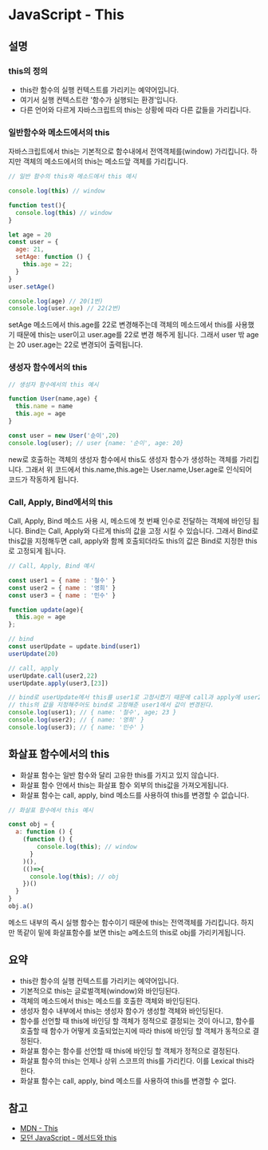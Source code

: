 # JavaScript - This

## 설명

### this의 정의

- this란 함수의 실행 컨텍스트를 가리키는 예약어입니다.
- 여기서 실행 컨텍스트란 '함수가 실행되는 환경'입니다.
- 다른 언어와 다르게 자바스크립트의 this는 상황에 따라 다른 값들을 가리킵니다.

### 일반함수와 메소드에서의 this

자바스크립트에서 this는 기본적으로 함수내에서 전역객체를(window) 가리킵니다.
하지만 객체의 메소드에서의 this는 메소드앞 객체를 가리킵니다.

```javascript
// 일반 함수의 this와 메소드에서 this 예시

console.log(this) // window

function test(){
  console.log(this) // window
}

let age = 20
const user = {
  age: 21,
  setAge: function () {
    this.age = 22;
  }
}
user.setAge()

console.log(age) // 20(1번)
console.log(user.age) // 22(2번)
```

setAge 메소드에서 this.age를 22로 변경해주는데 객체의 메소드에서 this를 사용했기 때문에 this는 user이고 user.age를 22로 변경 해주게 됩니다.
그래서 user 밖 age는 20 user.age는 22로 변경되어 출력됩니다.

### 생성자 함수에서의 this

```javascript
// 생성자 함수에서의 this 예시

function User(name,age) {
  this.name = name
  this.age = age
}

const user = new User('순이',20)
console.log(user); // user {name: '순이', age: 20}
```

new로 호출하는 객체의 생성자 함수에서 this도 생성자 함수가 생성하는 객체를 가리킵니다.
그래서 위 코드에서 this.name,this.age는 User.name,User.age로 인식되어 코드가 작동하게 됩니다.

### Call, Apply, Bind에서의 this

Call, Apply, Bind 메소드 사용 시, 메소드에 첫 번째 인수로 전달하는 객체에 바인딩 됩니다.
Bind는 Call, Apply와 다르게 this의 값을 고정 시킬 수 있습니다. 그래서 Bind로 this값을 지정해두면 call, apply와 함께 호출되더라도 this의 값은 Bind로 지정한 this로 고정되게 됩니다.

```javascript
// Call, Apply, Bind 예시

const user1 = { name : '철수' }
const user2 = { name : '영희' }
const user3 = { name : '민수' }

function update(age){
  this.age = age
};

// bind
const userUpdate = update.bind(user1)
userUpdate(20)

// call, apply
userUpdate.call(user2,22)
userUpdate.apply(user3,[23])

// bind로 userUpdate에서 this를 user1로 고정시켰기 때문에 call과 apply에 user2,user3으로 
// this의 값을 지정해주어도 bind로 고정해준 user1에서 값이 변경된다.
console.log(user1); // { name: '철수', age; 23 }
console.log(user2); // { name: '영희' }
console.log(user3); // { name: '민수' }
```

## 화살표 함수에서의 this

- 화살표 함수는 일반 함수와 달리 고유한 this를 가지고 있지 않습니다.
- 화살표 함수 안에서 this는 화살표 함수 외부의 this값을 가져오게됩니다.
- 화살표 함수는 call, apply, bind 메소드를 사용하여 this를 변경할 수 없습니다.

```javascript
// 화살표 함수에서 this 예시

const obj = {
  a: function () {
    (function () {
        console.log(this); // window
      }
    )(),
    (()=>{
      console.log(this); // obj
    })()
  }
}
obj.a()
```

메소드 내부의 즉시 실행 함수는 함수이기 때문에 this는 전역객체를 가리킵니다.
하지만 똑같이 밑에 화살표함수를 보면 this는 a메소드의 this로 obj를 가리키게됩니다.

## 요약

- this란 함수의 실행 컨텍스트를 가리키는 예약어입니다.
- 기본적으로 this는 글로벌객체(window)와 바인딩된다.
- 객체의 메소드에서 this는 메소드를 호출한 객체와 바인딩된다.
- 생성자 함수 내부에서 this는 생성자 함수가 생성할 객체와 바인딩된다.
- 함수를 선언할 때 this에 바인딩 할 객체가 정적으로 결정되는 것이 아니고, 함수를 호출할 때 함수가 어떻게 호출되었는지에 따라 this에 바인딩 할 객체가 동적으로 결정된다.
- 화살표 함수는 함수를 선언할 때 this에 바인딩 할 객체가 정적으로 결정된다.
- 화살표 함수의 this는 언제나 상위 스코프의 this를 가리킨다. 이를 Lexical this라 한다.
- 화살표 함수는 call, apply, bind 메소드를 사용하여 this를 변경할 수 없다.

## 참고

- [MDN - This](https://developer.mozilla.org/ko/docs/Web/JavaScript/Reference/Operators/this)
- [모던 JavaScript - 메서드와 this](https://ko.javascript.info/object-methods)